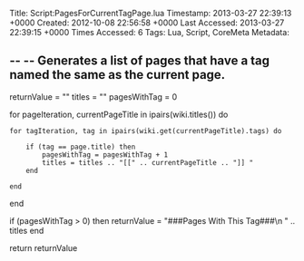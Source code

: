 Title: Script:PagesForCurrentTagPage.lua
Timestamp: 2013-03-27 22:39:13 +0000
Created: 2012-10-08 22:56:58 +0000
Last Accessed: 2013-03-27 22:39:15 +0000
Times Accessed: 6
Tags: Lua, Script, CoreMeta
Metadata: 

--
-- Generates a list of pages that have a tag named the same as the current page.
--

returnValue = ""
titles = ""
pagesWithTag = 0

for pageIteration, currentPageTitle in ipairs(wiki.titles()) do
	
	for tagIteration, tag in ipairs(wiki.get(currentPageTitle).tags) do
	
		if (tag == page.title) then
			pagesWithTag = pagesWithTag + 1
			titles = titles .. "[[" .. currentPageTitle .. "]] "
		end
	
	end
	
end


if (pagesWithTag > 0) then
  returnValue = "###Pages With This Tag###\n " .. titles
end

return returnValue